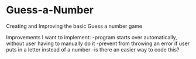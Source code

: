 # Guess-a-Number
Creating and Improving the basic Guess a number game

Improvements I want to implement:
  -program starts over automatically, without user having to manually do it
  -prevent from throwing an error if user puts in a letter instead of a number
  -is there an easier way to code this?
